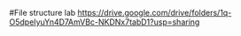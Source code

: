 #File structure lab
https://drive.google.com/drive/folders/1q-O5dpeIyuYn4D7AmVBc-NKDNx7tabD1?usp=sharing
